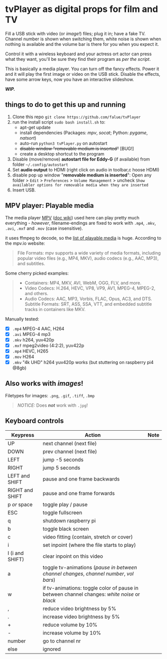 # tvPlayer as digital props for film and TV
Fill a USB stick with video (or *image!*) files; plug it in; have a fake TV.
Channel number is shown when switching them, white noise is shown when nothing is available and the volume bar is there for you when you expect it.

Control it with a wireless keyboard and your actress ort actor can press what they want, you'll be sure they find their program as *per the script*.

This is basically a media player.
You can turn off the fancy effects. Power it and it will play the first image or video on the USB stick.
Disable the effects, have some arrow keys, now you have an interactive slideshow.

***WIP.***


## things to do to get this up and running
1. Clone this repo `git clone https://github.com/falue/tvPlayer`
2. run the install script `sudo bash install.sh` to:
    - apt-get update
    - install dependencies (Packages: *mpv*, *socat*; Python: *pygame*, *natsort*)
    - auto-run `python3 tvPlayer.py` on autostart
    - ~~disable window "removable medium is inserted"~~ [BUG!]
    - create a desktop shortcut to the program
3. Disable (move/remove) **autostart file for Eddy-G** (if available) from folder `~/.config/autostart`
4. Set **audio output** to HDMI (right click on audio in toolbar,c hoose HDMI)
5. disable pop up window "**removable medium is inserted**": Open any folder > `Edit` > `Preferences` > `Volume Management` > uncheck `Show availabler options for removable media when they are inserted`
6. Insert USB.

## MPV player: Playable media
The media player [MPV](https://mpv.io/) ([doc wiki](https://github.com/mpv-player/mpv/wiki)) used here can play pretty much everything -
*however*, filename-endings are fixed to work with `.mp4`, `.mkv`, `.avi`, `.mxf` and `.mov` (case insensitive).

it uses ffmpeg to decode, so the [list of playable media](https://ffmpeg.org/general.html#Supported-File-Formats_002c-Codecs-or-Features) is huge.
According to the mpv.io website:
> File Formats: mpv supports a wide variety of media formats, including popular video files (e.g., MP4, MKV), audio codecs (e.g., AAC, MP3), and subtitles.

Some cherry picked examples:
> - Containers: MP4, MKV, AVI, WebM, OGG, FLV, and more.
> - Video Codecs: H.264, HEVC, VP8, VP9, AV1, MPEG-4, MPEG-2, and others.
> - Audio Codecs: AAC, MP3, Vorbis, FLAC, Opus, AC3, and DTS.
> Subtitle Formats: SRT, ASS, SSA, VTT, and embedded subtitle tracks in containers like MKV.

Manually tested:
- [x] `.mp4` MPEG-4 AAC, H264
- [x] `.avi` MPEG-4 mp3
- [x] `.mkv` h264, yuv420p
- [x] `.mxf` mpeg2video (4:2:2), yuv422p
- [x] `.mp4` HEVC, H265
- [x] `.mov` H264
- [x] `.mkv` "4k UHD" h264 yuv420p works (but stuttering on raspberry pi4 @8gb) 

## Also works with *images*!
Filetypes for images: `.png`, `.gif`, `.tiff`, `.bmp`
> *NOTICE:* Does ***not*** work with `.jpg`!

## Keyboard controls

| Keypress        | Action                                                 | Note |
| --------------- | ------------------------------------------------------ | ---- |
| UP              | next channel (next file)                               |      |
| DOWN            | prev channel (next file)                               |      |
| LEFT            | jump -5 seconds                                        |      |
| RIGHT           | jump 5 seconds                                         |      |
| LEFT and SHIFT  | pause and one frame backwards                          |      |
| RIGHT and SHIFT | pause and one frame forwards                           |      |
| p *or* space    | toggle play / pause                                    |      |
| ESC             | toggle fullscreen                                      |      |
| q               | shutdown raspberry pi                                  |      |
| b               | toggle black screen                                    |      |
| c               | video fitting (contain, stretch or cover)              |      |
| i               | set inpoint (where the file starts to play)            |      |
| I (i and SHIFT) | clear inpoint on this video                            |      |
| a               | toggle tv-animations (*pause in between channel changes*, *channel number*, *vol bars*) |      |
| w               | if tv-animations: toggle color of pause in between channel changes: *white noise* or *black*  |      |
| ,               | reduce video brightness by 5%                          |      |
| .               | increase video brightness by 5%                        |      |
| +               | reduce volume by 10%                                   |      |
| -               | increase volume by 10%                                 |      |
| number          | go to channel nr                                       |      |
| else            | ignored                                                |      |

